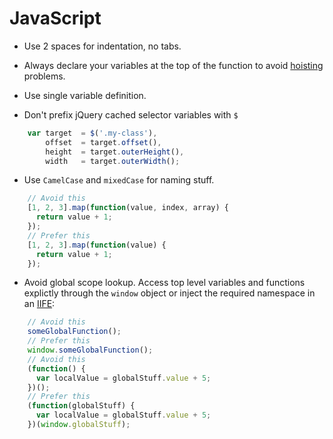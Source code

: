 # JavaScript #

* Use 2 spaces for indentation, no tabs.
* Always declare your variables at the top of the function to avoid [hoisting](https://developer.mozilla.org/en-US/docs/Web/JavaScript/Reference/Statements/var#var_hoisting) problems.
* Use single variable definition.


* Don't prefix jQuery cached selector variables with ```$```

```js
    var target  = $('.my-class'),
        offset  = target.offset(),
        height  = target.outerHeight(),
        width   = target.outerWidth();
```

* Use ```CamelCase``` and ```mixedCase``` for naming stuff.

```js
    // Avoid this
    [1, 2, 3].map(function(value, index, array) {
      return value + 1;
    });
    // Prefer this
    [1, 2, 3].map(function(value) {
      return value + 1;
    });
```

* Avoid global scope lookup. Access top level variables and functions explictly through the ```window``` object or inject the required namespace in an [IIFE](http://en.wikipedia.org/wiki/Immediately-invoked_function_expression):

```js
    // Avoid this
    someGlobalFunction();
    // Prefer this
    window.someGlobalFunction();
    // Avoid this
    (function() {
      var localValue = globalStuff.value + 5;
    })();
    // Prefer this
    (function(globalStuff) {
      var localValue = globalStuff.value + 5;
    })(window.globalStuff);
```
